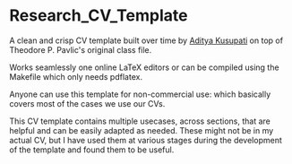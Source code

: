 # Research_CV_Template
A clean and crisp CV template built over time by [Aditya Kusupati](www.adityakusupati.com) on top of Theodore P. Pavlic's original class file.

Works seamlessly one online LaTeX editors or can be compiled using the Makefile which only needs pdflatex.

Anyone can use this template for non-commercial use: which basically covers most of the cases we use our CVs.

This CV template contains multiple usecases, across sections, that are helpful and can be easily adapted as needed. These might not be in my actual CV, but I have used them at various stages during the development of the template and found them to be useful.
